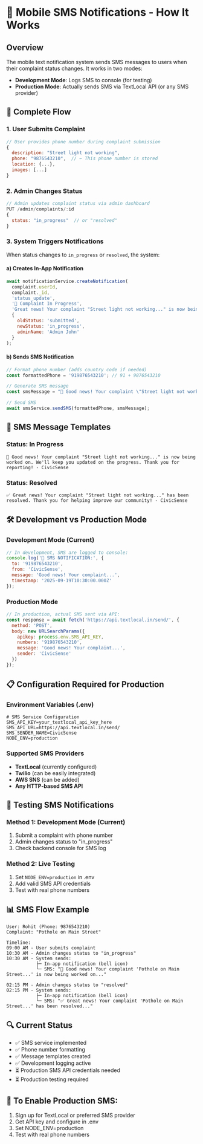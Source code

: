 # 📱 Mobile SMS Notifications - How It Works

## Overview
The mobile text notification system sends SMS messages to users when their complaint status changes. It works in two modes:
- **Development Mode**: Logs SMS to console (for testing)
- **Production Mode**: Actually sends SMS via TextLocal API (or any SMS provider)

## 🔄 Complete Flow

### 1. **User Submits Complaint**
```javascript
// User provides phone number during complaint submission
{
  description: "Street light not working",
  phone: "9876543210",  // ← This phone number is stored
  location: {...},
  images: [...]
}
```

### 2. **Admin Changes Status**
```javascript
// Admin updates complaint status via admin dashboard
PUT /admin/complaints/:id
{
  status: "in_progress"  // or "resolved"
}
```

### 3. **System Triggers Notifications**
When status changes to `in_progress` or `resolved`, the system:

#### a) Creates In-App Notification
```javascript
await notificationService.createNotification(
  complaint.userId,
  complaint._id,
  'status_update',
  '🚧 Complaint In Progress',
  'Great news! Your complaint "Street light not working..." is now being worked on by our team.',
  {
    oldStatus: 'submitted',
    newStatus: 'in_progress',
    adminName: 'Admin John'
  }
);
```

#### b) Sends SMS Notification
```javascript
// Format phone number (adds country code if needed)
const formattedPhone = '919876543210'; // 91 + 9876543210

// Generate SMS message
const smsMessage = "🚧 Good news! Your complaint \"Street light not working...\" is now being worked on. We'll keep you updated on the progress. Thank you for reporting! - CivicSense";

// Send SMS
await smsService.sendSMS(formattedPhone, smsMessage);
```

## 📱 SMS Message Templates

### Status: In Progress
```
🚧 Good news! Your complaint "Street light not working..." is now being worked on. We'll keep you updated on the progress. Thank you for reporting! - CivicSense
```

### Status: Resolved
```
✅ Great news! Your complaint "Street light not working..." has been resolved. Thank you for helping improve our community! - CivicSense
```

## 🛠 Development vs Production Mode

### Development Mode (Current)
```javascript
// In development, SMS are logged to console:
console.log('📱 SMS NOTIFICATION:', {
  to: '919876543210',
  from: 'CivicSense',
  message: 'Good news! Your complaint...',
  timestamp: '2025-09-19T10:30:00.000Z'
});
```

### Production Mode
```javascript
// In production, actual SMS sent via API:
const response = await fetch('https://api.textlocal.in/send/', {
  method: 'POST',
  body: new URLSearchParams({
    apikey: process.env.SMS_API_KEY,
    numbers: '919876543210',
    message: 'Good news! Your complaint...',
    sender: 'CivicSense'
  })
});
```

## 📋 Configuration Required for Production

### Environment Variables (.env)
```env
# SMS Service Configuration
SMS_API_KEY=your_textlocal_api_key_here
SMS_API_URL=https://api.textlocal.in/send/
SMS_SENDER_NAME=CivicSense
NODE_ENV=production
```

### Supported SMS Providers
- **TextLocal** (currently configured)
- **Twilio** (can be easily integrated)
- **AWS SNS** (can be added)
- **Any HTTP-based SMS API**

## 🧪 Testing SMS Notifications

### Method 1: Development Mode (Current)
1. Submit a complaint with phone number
2. Admin changes status to "in_progress"
3. Check backend console for SMS log

### Method 2: Live Testing
1. Set `NODE_ENV=production` in .env
2. Add valid SMS API credentials
3. Test with real phone numbers

## 📊 SMS Flow Example

```
User: Rohit (Phone: 9876543210)
Complaint: "Pothole on Main Street"

Timeline:
09:00 AM - User submits complaint
10:30 AM - Admin changes status to "in_progress"
10:30 AM - System sends:
           ├─ In-app notification (bell icon)
           └─ SMS: "🚧 Good news! Your complaint 'Pothole on Main Street...' is now being worked on..."

02:15 PM - Admin changes status to "resolved"  
02:15 PM - System sends:
           ├─ In-app notification (bell icon)
           └─ SMS: "✅ Great news! Your complaint 'Pothole on Main Street...' has been resolved..."
```

## 🔍 Current Status
- ✅ SMS service implemented
- ✅ Phone number formatting
- ✅ Message templates created
- ✅ Development logging active
- ⏳ Production SMS API credentials needed
- ⏳ Production testing required

## 🚀 To Enable Production SMS:
1. Sign up for TextLocal or preferred SMS provider
2. Get API key and configure in .env
3. Set NODE_ENV=production
4. Test with real phone numbers